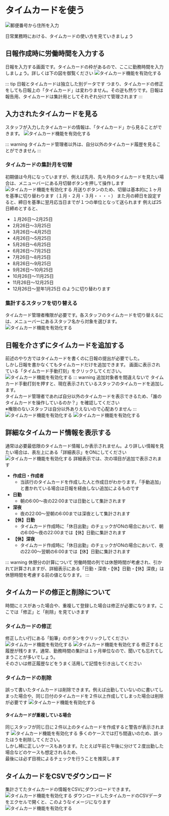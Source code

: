 
# タイムカードを使う
![郵便番号から住所を入力](../../image/icatch/i7.png)

日常業務時における、タイムカードの使い方を見ていきましょう
## 日報作成時に労働時間を入力する
日報を入力する画面です。タイムカードの枠があるので、ここに勤務時間を入力しましょう。詳しくは下の図を御覧ください
![タイムカード機能を有効化する](./timecard/t3.png)

::: tip 日報とタイムカードは独立した別データです
つまり、タイムカードの修正をしても日報上の「タイムカード」は変わりません。その逆も然りです。日報は報告用、タイムカードは集計用としてそれぞれ分けて管理されます
:::

## 入力されたタイムカードを見る
スタッフが入力したタイムカードの情報は、「タイムカード」から見ることができます。
![タイムカード機能を有効化する](./timecard/t10.png)

::: warning
タイムカード管理者以外は、自分以外のタイムカード履歴を見ることができません
:::

### タイムカードの集計月を切替
初期値は今月になっていますが、例えば先月、先々月のタイムカードを見たい場合は、メニューバーにある月切替ボタンを押して操作します
![タイムカード機能を有効化する](./timecard/t22.png)
月送りボタンのため、切替は基本的に１ヶ月を基準に切り替わります（１月・２月・３月・・・・）
また月の締日を設定すると、締日を基準に翌月応当日までが１つの単位となって送られます
例えば25日締めとすると、
- １月26日〜2月25日
- 2月26日〜3月25日
- 3月26日〜4月25日
- 4月26日〜5月25日
- 5月26日〜6月25日
- 6月26日〜7月25日
- 7月26日〜8月25日
- 8月26日〜9月25日
- 9月26日〜10月25日
- 10月26日〜11月25日
- 11月26日〜12月25日
- 12月26日〜翌年1月25日
のように切り替わります

### 集計するスタッフを切り替える
タイムカード管理者権限が必要です。各スタッフのタイムカードを切り替えるには、メニューバーにあるスタッフ名から対象を選びます。
![タイムカード機能を有効化する](./timecard/t23.png)


## 日報を介さずにタイムカードを追加する
前述のやり方ではタイムカードを書くのに日報の提出が必要でした。  
しかし日報を書かなくてもタイムカードだけを追加できます。
画面に表示されている「タイムカード手動打刻」をクリックしてください。
![タイムカード機能を有効化する](./timecard/t11.png)
::: warning 追加対象者を間違えないで
タイムカード手動打刻を押すと、現在表示されているスタッフのタイムカードを追加します。  
タイムカード管理者であれば自分以外のタイムカードを表示できるため、「誰のタイムカードを操作しているのか？」を確認してください  
※権限のないスタッフは自分以外ありえないので心配ありません
:::
![タイムカード機能を有効化する](./timecard/t12.png)
![タイムカード機能を有効化する](./timecard/t13.png)

## 詳細なタイムカード情報を表示する
通常は必要最低限のタイムカード情報しか表示されません。より詳しい情報を見たい場合は、表左上にある「詳細表示」をONにしてください
![タイムカード機能を有効化する](./timecard/t19.png)
詳細表示では、次の項目が追加で表示されます
- **作成日・作成者**
  - 当該行のタイムカードを作成した人と作成日がわかります。「手動追加」と書かれている場合は日報を経由しない追加によるものです
- **日勤**
  - 朝の6:00〜夜の22:00までは日勤として集計されます
- **深夜**
  - 夜の22:00〜翌朝の6:00までは深夜として集計されます
- **【休】日勤**
  - タイムカード作成時に「休日出勤」のチェックがONの場合において、朝の6:00〜夜の22:00までは【休】日勤に集計されます
- **【休】深夜**
  - タイムカード作成時に「休日出勤」のチェックがONの場合において、夜の22:00〜翌朝の6:00までは【休】日勤に集計されます

::: warning 休憩分の計算について
労働時間の列では休憩時間が考慮され、引かれて計算されますが、詳細表示にある「日勤・深夜・【休】日勤・【休】深夜」は休憩時間を考慮する前の値となります。
:::

## タイムカードの修正と削除について
時間にミスがあった場合や、重複して登録した場合は修正が必要になります。ここでは「修正」と「削除」を見ていきます
### タイムカードの修正
修正したい行にある「鉛筆」のボタンをクリックしてください
![タイムカード機能を有効化する](./timecard/t14.png)
![タイムカード機能を有効化する](./timecard/t15.png)
修正すると履歴が残ります。通常、勤務時間の集計は１ヶ月単位なので、聞いても忘れてしまうことが多いでしょう。  
そのさいは修正履歴などをうまく活用して記憶を引き出してください

### タイムカードの削除
誤って書いたタイムカードは削除できます。例えば出勤していないのに書いてしまった場合や、同じ日付のタイムカードを２件以上作成してしまった場合は削除が必要です
![タイムカード機能を有効化する](./timecard/t17.png)

#### タイムカードが重複している場合
同じスタッフが同じ日に２件以上のタイムカードを作成すると警告が表示されます
![タイムカード機能を有効化する](./timecard/t18.png)
多くのケースでは打ち間違いのため、誤ったほうを削除してください。  
しかし稀に正しいケースもあります。たとえば午前と午後に分けて２度出勤した場合などのケースも想定されるため、  
最後には必ず目視によるチェックを行うことを推奨します

## タイムカードをCSVでダウンロード
集計さてたタイムカードの情報をCSVにダウンロードできます。
![タイムカード機能を有効化する](./timecard/t20.png)
ダウンロードしたタイムカードのCSVデータをエクセルで開くと、このようなイメージになります
![タイムカード機能を有効化する](./timecard/t21.png)

